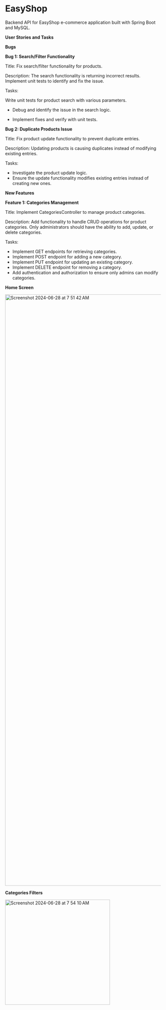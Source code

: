 # EasyShop
Backend API for EasyShop e-commerce application built with Spring Boot and MySQL.



**User Stories and Tasks**

**Bugs**

**Bug 1: Search/Filter Functionality**

Title: Fix search/filter functionality for products.

Description: The search functionality is returning incorrect results. Implement unit tests to identify and fix the issue.

Tasks:

Write unit tests for product search with various parameters.

- Debug and identify the issue in the search logic.

- Implement fixes and verify with unit tests.

**Bug 2: Duplicate Products Issue**

Title: Fix product update functionality to prevent duplicate entries.

Description: Updating products is causing duplicates instead of modifying existing entries.

Tasks:

- Investigate the product update logic.
- Ensure the update functionality modifies existing entries instead of creating new ones.

**New Features**

**Feature 1: Categories Management**

Title: Implement CategoriesController to manage product categories.

Description: Add functionality to handle CRUD operations for product categories. Only administrators should have the ability to add, update, or delete categories.

Tasks:

- Implement GET endpoints for retrieving categories.
- Implement POST endpoint for adding a new category.
- Implement PUT endpoint for updating an existing category.
- Implement DELETE endpoint for removing a category.
- Add authentication and authorization to ensure only admins can modify categories.

**Home Screen**

<img width="1907" alt="Screenshot 2024-06-28 at 7 51 42 AM" src="https://github.com/aarho94/EasyShop/assets/166449365/786c038b-8125-42a2-bc13-5bb60b7e8232">

**Categories Filters**

<img width="339" alt="Screenshot 2024-06-28 at 7 54 10 AM" src="https://github.com/aarho94/EasyShop/assets/166449365/d6e1189b-fc33-445c-b57c-524605c569f4">
